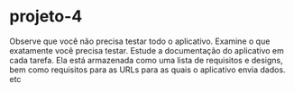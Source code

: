 # projeto-4
Observe que você não precisa testar todo o aplicativo. Examine o que exatamente você precisa testar. Estude a documentação do aplicativo em cada tarefa. Ela está armazenada como uma lista de requisitos e designs, bem como requisitos para as URLs para as quais o aplicativo envia dados. etc
